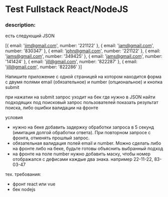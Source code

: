 # Test Fullstack React/NodeJS

### description:

есть следующий JSON

[{
  email: 'jim@gmail.com',
  number: '221122'
}, {
  email: 'jam@gmail.com',
  number: '830347'
}, {
  email: 'john@gmail.com',
  number: '221122'
}, {
  email: 'jams@gmail.com',
  number: '349425'
}, {
  email: 'jams@gmail.com',
  number: '141424'
}, {
  email: 'jill@gmail.com',
  number: '822287'
}, {
  email: 'jill@gmail.com',
  number: '822286'
}]

Напишите приложение с одной страницей на котором находится форма с двумя полями
email (обязательное) и number (опциональное)
и кнопка submit

при нажатии на submit запрос уходит на бек где нужно в JSON найти подходящих под поисковый запрос пользователей
показать результат поиска, либо ошибки валидации на фронте

условия
- нужно на беке добавить задержку обработки запроса в 5 секунд (имитация долгой обработки ответа). При повторном запросе с фронта, отменять прошлый запрос.
- обязательная валидация полей email и number. Можно сделать либо на фронте либо на беке, будьте готовы объяснить выбранный подход
- на фронте на поле number нужно добавить маску, чтобы номер отображался с дефисами каждые два знака. например 22-11-22, 83-03-47

тех. требования:
- фронт react или vue
- бек nodejs







